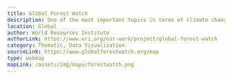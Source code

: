 ```yaml
---
title: Global Forest Watch
description: One of the most important topics in terms of climate change is the growth and loss of forests around the world. Awareness, knowledge transfer and engagement take us a step closer in the right direction to challenge the inevitable outcone that climate change is getting closer to. In short, the map is a dynamic online forest monitoring and alert system to support users in their forest management. 
location: Global
author: World Resources Institute
authorLink: https://www.wri.org/our-work/project/global-forest-watch
category: Thematic, Data Visualization
sourceLink: https://www.globalforestwatch.org/map
type: webmap
mapLink: /assets/img/maps/forestwatch.png
---
```

